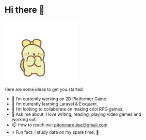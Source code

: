 # Hi there 👋

![](./200.webp)


Here are some ideas to get you started:

- 🔭 I’m currently working on 2D Platformer Game.
- 🌱 I’m currently learning Laravel & Eloquent.
- 👯 I’m looking to collaborate on making cool RPG games.
- 💬 Ask me about: I love writing, reading, playing video games and working out. 
- 📫 How to reach me: [pitonmarquise@gmail.com](pitonmarquise@gmail.com)
- ⚡ Fun fact: I study data on my spare time. 🔬

